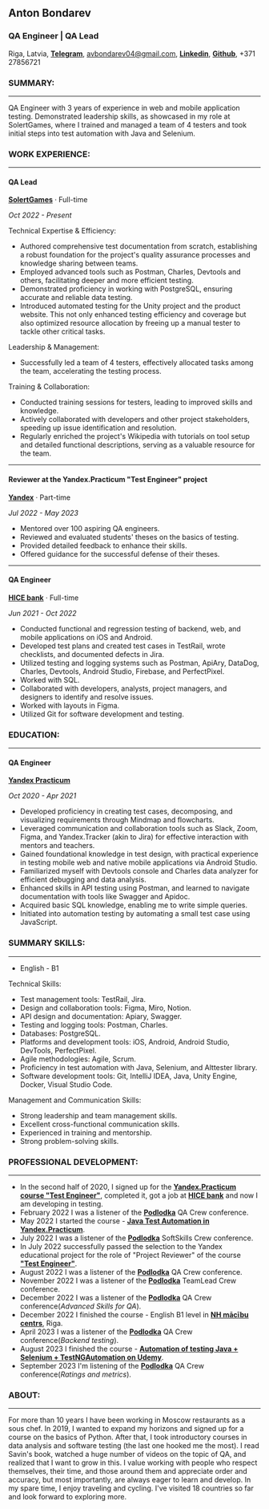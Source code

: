 ## Anton Bondarev

### QA Engineer | QA Lead
Riga, Latvia, [**Telegram**](https://t.me/antonsbondarev), avbondarev04@gmail.com, [**Linkedin**](https://www.linkedin.com/in/avbondarev/), [**Github**](https://github.com/minibul/cv), +371 27856721
### SUMMARY:

------------------------
QA Engineer with 3 years of experience in web and mobile application testing. Demonstrated leadership skills, as showcased in my role at SolertGames, where I trained and managed a team of 4 testers and took initial steps into test automation with Java and Selenium.
### WORK EXPERIENCE:

------------------------
#### QA Lead
[**SolertGames**](https://www.sabregames.com/) · Full-time

*Oct 2022 - Present*

Technical Expertise & Efficiency:
* Authored comprehensive test documentation from scratch, establishing a robust foundation for the project's quality assurance processes and knowledge sharing between teams.
* Employed advanced tools such as Postman, Charles, Devtools and others, facilitating deeper and more efficient testing.
* Demonstrated proficiency in working with PostgreSQL, ensuring accurate and reliable data testing.
* Introduced automated testing for the Unity project and the product website. This not only enhanced testing efficiency and coverage but also optimized resource allocation by freeing up a manual tester to tackle other critical tasks.

Leadership & Management:
* Successfully led a team of 4 testers, effectively allocated tasks among the team, accelerating the testing process.

Training & Collaboration:
* Conducted training sessions for testers, leading to improved skills and knowledge.
* Actively collaborated with developers and other project stakeholders, speeding up issue identification and resolution.
* Regularly enriched the project's Wikipedia with tutorials on tool setup and detailed functional descriptions, serving as a valuable resource for the team.



------------------------
#### Reviewer at the Yandex.Practicum "Test Engineer" project
[**Yandex**](https://practicum.yandex.ru/qa-engineer/) · Part-time

*Jul 2022 - May 2023*
* Mentored over 100 aspiring QA engineers.
* Reviewed and evaluated students' theses on the basics of testing.
* Provided detailed feedback to enhance their skills.
* Offered guidance for the successful defense of their theses.

--------------------------
#### QA Engineer
[**HICE bank**](https://hicebank.ru/) · Full-time

*Jun 2021 - Oct 2022*
* Conducted functional and regression testing of backend, web, and mobile applications on iOS and Android.
* Developed test plans and created test cases in TestRail, wrote checklists, and documented defects in Jira.
* Utilized testing and logging systems such as Postman, ApiAry, DataDog, Charles, Devtools, Android Studio, Firebase, and PerfectPixel.
* Worked with SQL.
* Collaborated with developers, analysts, project managers, and designers to identify and resolve issues.
* Worked with layouts in Figma.
* Utilized Git for software development and testing.

### EDUCATION:

--------------------------
#### QA Engineer
[**Yandex Practicum**](https://practicum.yandex.ru/qa-engineer/) 

*Oct 2020 - Apr 2021*
* Developed proficiency in creating test cases, decomposing, and visualizing requirements through Mindmap and flowcharts.
* Leveraged communication and collaboration tools such as Slack, Zoom, Figma, and Yandex.Tracker (akin to Jira) for effective interaction with mentors and teachers.
* Gained foundational knowledge in test design, with practical experience in testing mobile web and native mobile applications via Android Studio.
* Familiarized myself with Devtools console and Charles data analyzer for efficient debugging and data analysis.
* Enhanced skills in API testing using Postman, and learned to navigate documentation with tools like Swagger and Apidoc.
* Acquired basic SQL knowledge, enabling me to write simple queries.
* Initiated into automation testing by automating a small test case using JavaScript.

### SUMMARY SKILLS:

--------------------------
* English - B1

Technical Skills:
* Test management tools: TestRail, Jira.
* Design and collaboration tools: Figma, Miro, Notion.
* API design and documentation: Apiary, Swagger.
* Testing and logging tools: Postman, Charles.
* Databases: PostgreSQL.
* Platforms and development tools: iOS, Android, Android Studio, DevTools, PerfectPixel.
* Agile methodologies: Agile, Scrum.
* Proficiency in test automation with Java, Selenium, and Alttester library.
* Software development tools: Git, IntelliJ IDEA, Java, Unity Engine, Docker, Visual Studio Code.

Management and Communication Skills:
* Strong leadership and team management skills.
* Excellent cross-functional communication skills.
* Experienced in training and mentorship.
* Strong problem-solving skills.

### PROFESSIONAL DEVELOPMENT:

-------------------------
* In the second half of 2020, I signed up for the [**Yandex.Practicum course "Test Engineer"**](https://practicum.yandex.ru/qa-engineer/), completed it,
got a job at [**HICE bank**](https://hicebank.ru/) and now I am developing in testing.
* February 2022 I was a listener of the [**Podlodka**](https://podlodka.io/) QA Crew conference.
* May 2022 I started the course - [**Java Test Automation in Yandex.Practicum**](https://practicum.yandex.ru/qa-automation-engineer-java/).
* July 2022 I was a listener of the [**Podlodka**](https://podlodka.io/) SoftSkills Crew conference.
* In July 2022 successfully passed the selection to the Yandex educational project for the role of "Project
Reviewer" of the course [**"Test Engineer"**](https://practicum.yandex.ru/qa-engineer/).
* August 2022 I was a listener of the [**Podlodka**](https://podlodka.io/) QA Crew conference.
* November 2022 I was a listener of the [**Podlodka**](https://podlodka.io/) TeamLead Crew conference.
* December 2022 I was a listener of the [**Podlodka**](https://podlodka.io/) QA Crew conference(*Advanced Skills for QA*).
* December 2022 I finished the course - English B1 level in [**NH mācību centrs**](https://www.nh.lv/), Riga.
* April 2023 I was a listener of the [**Podlodka**](https://podlodka.io/) QA Crew conference(*Backend testing*).
* August 2023 I finished the course - [**Automation of testing Java + Selenium + TestNGAutomation on Udemy**](https://www.udemy.com/certificate/UC-f629d90e-d080-4b9b-89f4-a6d383024d09/).
* September 2023 I'm listening of the [**Podlodka**](https://podlodka.io/) QA Crew conference(*Ratings and metrics*).

### ABOUT:

---------------------------
For more than 10 years I have been working in Moscow restaurants as a sous chef. In 2019, I wanted to expand my horizons and signed up for a course on the basics of Python. After that, I took introductory courses in data analysis and software testing (the last one hooked me the most). I read Savin's book, watched a huge number of videos on the topic of QA, and realized that I want to grow in this. I value working with people who respect themselves, their time, and those around them and appreciate order and accuracy, but most importantly, are always eager to learn and develop. In my spare time, I enjoy traveling and cycling. I've visited 18 countries so far and look forward to exploring more.

